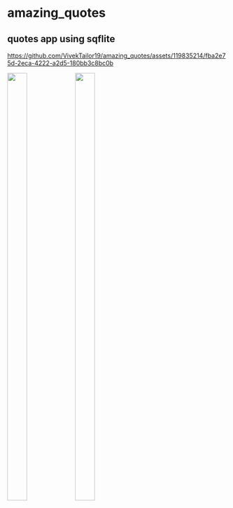 # amazing_quotes
## quotes app using sqflite 


https://github.com/VivekTailor19/amazing_quotes/assets/119835214/fba2e75d-2eca-4222-a2d5-180bb3c8bc0b


<p>
  
<img src = "https://github.com/VivekTailor19/amazing_quotes/assets/119835214/46bcc0f6-a54b-43b3-b55d-0d06352251a8" height = "50%" width = "30%">

<img src = "https://github.com/VivekTailor19/amazing_quotes/assets/119835214/2fa0dab1-a048-4bb4-8bd4-75442f8785f6" height = "50%" width = "30%">




  
</p>
